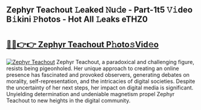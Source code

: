 ## Zephyr Teachout 𝙻eaked 𝙽u𝚍e - Part-1t5 𝚅𝚒deo B𝚒kini 𝙿hotos - Hot All 𝙻eaks eTHZ0

# <h2><a href="http://ld0exhv.urlbe.top/?page=Zephyr+Teachout">🔗🔗👉👉 Zephyr Teachout P𝚑oto𝚜Vid𝚎o</a></h2>

[![Zephyr Teachout](https://i.imgur.com/eBuTRDB.gif)](http://ld0exhv.urlbe.top/?page=Zephyr+Teachout)
Zephyr Teachout, a paradoxical and challenging figure, resists being pigeonholed. Her unique approach to creating an online presence has fascinated and provoked observers, generating debates on morality, self-representation, and the intricacies of digital societies. Despite the uncertainty of her next steps, her impact on digital media is significant. Unyielding determination and undeniable magnetism propel Zephyr Teachout to new heights in the digital community.
